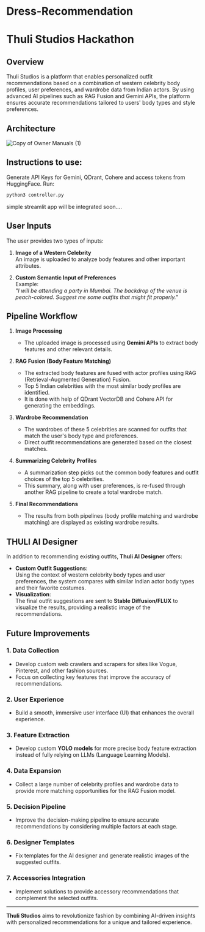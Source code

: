 # Dress-Recommendation
# Thuli Studios Hackathon

## Overview

Thuli Studios is a platform that enables personalized outfit recommendations based on a combination of western celebrity body profiles, user preferences, and wardrobe data from Indian actors. By using advanced AI pipelines such as RAG Fusion and Gemini APIs, the platform ensures accurate recommendations tailored to users' body types and style preferences.
## Architecture
![Copy of Owner Manuals (1)](https://github.com/user-attachments/assets/6b5dd097-d3d9-4728-9922-070e831e6f51)

## Instructions to use:
Generate API Keys for Gemini, QDrant, Cohere and access tokens from HuggingFace. Run:
  ```bash
  python3 controller.py
```
simple streamlit app will be integrated soon....

## User Inputs

The user provides two types of inputs:
1. **Image of a Western Celebrity**  
   An image is uploaded to analyze body features and other important attributes.
   
2. **Custom Semantic Input of Preferences**  
   Example:  
   *"I will be attending a party in Mumbai. The backdrop of the venue is peach-colored. Suggest me some outfits that might fit properly."*

## Pipeline Workflow

1. **Image Processing**  
   - The uploaded image is processed using **Gemini APIs** to extract body features and other relevant details.

2. **RAG Fusion (Body Feature Matching)**  
   - The extracted body features are fused with actor profiles using RAG (Retrieval-Augmented Generation) Fusion.
   - Top 5 Indian celebrities with the most similar body profiles are identified.
   - It is done with help of QDrant VectorDB and Cohere API for generating the embeddings.

3. **Wardrobe Recommendation**  
   - The wardrobes of these 5 celebrities are scanned for outfits that match the user's body type and preferences.
   - Direct outfit recommendations are generated based on the closest matches.

4. **Summarizing Celebrity Profiles**  
   - A summarization step picks out the common body features and outfit choices of the top 5 celebrities.
   - This summary, along with user preferences, is re-fused through another RAG pipeline to create a total wardrobe match.

5. **Final Recommendations**  
   - The results from both pipelines (body profile matching and wardrobe matching) are displayed as existing wardrobe results.

## THULI AI Designer

In addition to recommending existing outfits, **Thuli AI Designer** offers:
- **Custom Outfit Suggestions**:  
  Using the context of western celebrity body types and user preferences, the system compares with similar Indian actor body types and their favorite costumes.
- **Visualization**:  
  The final outfit suggestions are sent to **Stable Diffusion/FLUX** to visualize the results, providing a realistic image of the recommendations.

## Future Improvements

### 1. Data Collection
- Develop custom web crawlers and scrapers for sites like Vogue, Pinterest, and other fashion sources.
- Focus on collecting key features that improve the accuracy of recommendations.

### 2. User Experience
- Build a smooth, immersive user interface (UI) that enhances the overall experience.

### 3. Feature Extraction
- Develop custom **YOLO models** for more precise body feature extraction instead of fully relying on LLMs (Language Learning Models).

### 4. Data Expansion
- Collect a large number of celebrity profiles and wardrobe data to provide more matching opportunities for the RAG Fusion model.

### 5. Decision Pipeline
- Improve the decision-making pipeline to ensure accurate recommendations by considering multiple factors at each stage.

### 6. Designer Templates
- Fix templates for the AI designer and generate realistic images of the suggested outfits.

### 7. Accessories Integration
- Implement solutions to provide accessory recommendations that complement the selected outfits.

---

**Thuli Studios** aims to revolutionize fashion by combining AI-driven insights with personalized recommendations for a unique and tailored experience.
